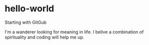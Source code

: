 # hello-world
Starting with GitGub

I'm a wanderer looking for meaning in life.
I belive a combination of spirituality and coding will help me up.
